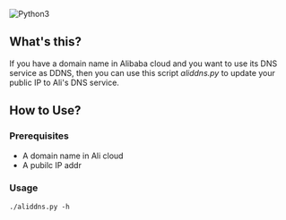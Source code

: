 ![Python3](https://img.shields.io/badge/python-3.6%2B-green "Python3")

## What's this?

If you have a domain name in Alibaba cloud and you want to use its DNS service as DDNS,
then you can use this script *aliddns.py* to update your public IP to Ali's DNS service.

## How to Use?

### Prerequisites

- A domain name in Ali cloud
- A pubilc IP addr

### Usage

    ./aliddns.py -h
